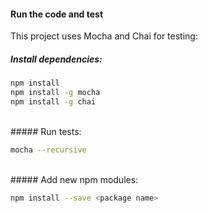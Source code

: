 #### Run the code and test
This project uses Mocha and Chai for testing:
<br>
##### Install dependencies:

```bash
npm install
npm install -g mocha
npm install -g chai
```
<br>
##### Run tests:

```bash
mocha --recursive
```
<br>
##### Add new npm modules:

```bash
npm install --save <package name>
```
